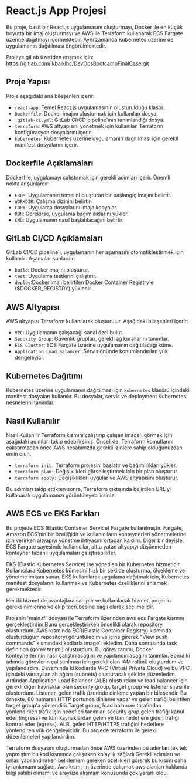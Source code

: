 # React.js App Projesi

Bu proje, basit bir React.js uygulamasını oluşturmayı, Docker ile en küçük boyutta bir imaj oluşturmayı ve AWS ile Terraform kullanarak ECS Fargate üzerine dağıtmayı içermektedir. Aynı zamanda Kubernetes üzerine de uygulamanın dağıtılması öngörülmektedir.

Projeye giLab üzeriden erışmek için:
https://gitlab.com/ikbalklhc/DevOpsBootcampFinalCase.git

## Proje Yapısı

Proje aşağıdaki ana bileşenleri içerir:

- `react-app`: Temel React.js uygulamasının oluşturulduğu klasör.
- `Dockerfile`: Docker imajını oluşturmak için kullanılan dosya.
- `.gitlab-ci.yml`: GitLab CI/CD pipeline'ının tanımlandığı dosya.
- `terraform`: AWS altyapısını yönetmek için kullanılan Terraform konfigürasyon dosyalarını içerir.
- `kubernetes`: Kubernetes üzerine uygulamanın dağıtılması için gerekli manifest dosyalarını içerir.

## Dockerfile Açıklamaları

Dockerfile, uygulamayı çalıştırmak için gerekli adımları içerir. Önemli noktalar şunlardır:

- `FROM`: Uygulamanın temelini oluşturan bir başlangıç imajını belirtir.
- `WORKDIR`: Çalışma dizinini belirtir.
- `COPY`: Uygulama dosyalarını imaja kopyalar.
- `RUN`: Gerekirse, uygulama bağımlılıklarını yükler.
- `CMD`: Uygulamanın nasıl başlatılacağını belirtir.

## GitLab CI/CD Açıklamaları

GitLab CI/CD pipeline'ı, uygulamanın her aşamasını otomatikleştirmek için kullanılır. Aşamalar şunlardır:

- `build`: Docker imajını oluşturur.
- `test`: Uygulama testlerini çalıştırır.
- `deploy`:Docker imajı belirtilen Docker Container Registry'e ($DOCKER_REGISTRY) yüklenir


## AWS Altyapısı

AWS altyapısı Terraform kullanılarak oluşturulur. Aşağıdaki bileşenleri içerir:

- `VPC`: Uygulamanın çalışacağı sanal özel bulut.
- `Security Group`: Güvenlik grupları, gerekli ağ kurallarını tanımlar.
- `ECS Cluster`: ECS Fargate üzerine uygulamanın dağıtılacağı küme.
- `Application Load Balancer`: Servis önünde konumlandırılan yük dengeleyici.

## Kubernetes Dağıtımı

Kubernetes üzerine uygulamanın dağıtılması için `kubernetes` klasörü içindeki manifest dosyaları kullanılır. Bu dosyalar, servis ve deployment Kubernetes nesnelerini tanımlar.

## Nasıl Kullanılır


Nasıl Kullanılır
Terraform kısmını çalıştırıp çalışan image'ı görmek için aşağıdaki adımları takip edebilirsiniz. Öncelikle, Terraform komutlarını çalıştırmadan önce AWS hesabınızda gerekli izinlere sahip olduğunuzdan emin olun.

- `terraform init:` Terraform projesini başlatır ve bağımlılıkları yükler.
- `terraform plan:` Değişiklikleri görselleştirmek için bir plan oluşturur.
- `terraform apply:` Değişiklikleri uygular ve AWS altyapısını oluşturur.

Bu adımları takip ettikten sonra, Terraform çıktısında belirtilen URL'yi kullanarak uygulamanızı görüntüleyebilirsiniz.

## AWS ECS ve EKS Farkları
Bu projede ECS (Elastic Container Service) Fargate kullanılmıştır. Fargate, Amazon ECS'nin bir özelliğidir ve kullanıcıların konteynerleri yönetmelerine izin verirken altyapıyı yönetme ihtiyacını ortadan kaldırır. Diğer bir deyişle, ECS Fargate sayesinde kullanıcılar, altta yatan altyapıyı düşünmeden konteyner tabanlı uygulamaları çalıştırabilirler.

EKS (Elastic Kubernetes Service) ise yönetilen bir Kubernetes hizmetidir. Kullanıcılara Kubernetes kümesini hızlı bir şekilde oluşturma, ölçekleme ve yönetme imkanı sunar. EKS kullanılarak uygulama dağıtmak için, Kubernetes manifest dosyalarını kullanmak ve Kubernetes özelliklerini anlamak gerekmektedir.

Her iki hizmet de avantajlara sahiptir ve kullanılacak hizmet, projenin gereksinimlerine ve ekip tecrübesine bağlı olarak seçilmelidir.

Projenin 'main.tf' dosyası ile Terraform üzerinden aws ecs Fargate kısmını gerçekleştirdim.Bunu gerçekleştirirken öncelikli olarak repository oluşturdum. AWS kısmında ECR(Elastic Container Registry) kısmında oluşturduğum repositoryi görüntüledim ve içine girerek "View push commands" kısmındaki kodlarla image'ı ekledim. Daha sonrasında task definition (görev tanımı) oluşturdum. Bu görev tanımı, Docker konteynerlerinin nasıl çalıştırılacağını ve yapılandırılacağını tanımlar. Sonra ki adımda görevlerin çalıştırılması için gerekli olan IAM rolünü oluşturdum ve yapılandırdım. Devamında ki kodlarda VPC (Virtual Private Cloud) ve bu VPC içindeki varsayılan alt ağları (subnets) olusturacak şekilde düzenledim. Ardından  Application Load Balancer (ALB) oluşturdum ve load balancer için gerekli diğer kaynaklar olan security group, target group ve listener sırası ile oluşturdum.  Listener, gelen trafik üzerinde dinleme yapan bir bileşendir. Bu örnekte, 80 numaralı HTTP portunda dinleme yapar ve gelen trafiği belirtilen target group'a yönlendirir.Target group, load balancer tarafından yönlendirilen trafik için hedefleri tanımlar. security grup gelen trafiği kabul eder (ingress) ve tüm kaynaklardan gelen ve tüm hedeflere giden trafiği kontrol eder (egress). ALB, gelen HTTP/HTTPS trafiğini hedeflere yönlendiren yük dengeleyicidir. Bu projede terraform ile gerekli düzenlemeleri yapılandırdım. 

Terraform dosyasını oluşturmadan önce AWS üzerinden bu adımları tek tek yapmıştım bu kod kısmında çalışırken kolaylık sağladı.Gerekli adımları ve onları yapılandırırken belirlemem gereken özellikleri görerek bu kısımı daha iyi anlamamı sağladı. Aws kısmının üzerinde çalışmak aws alanları hakkında bilgi sahibi olmamı ve arayüze alışmam konusunda çok yararlı oldu.

